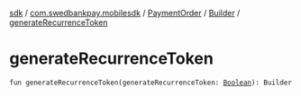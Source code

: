 [sdk](../../../index.md) / [com.swedbankpay.mobilesdk](../../index.md) / [PaymentOrder](../index.md) / [Builder](index.md) / [generateRecurrenceToken](./generate-recurrence-token.md)

# generateRecurrenceToken

`fun generateRecurrenceToken(generateRecurrenceToken: `[`Boolean`](https://kotlinlang.org/api/latest/jvm/stdlib/kotlin/-boolean/index.html)`): Builder`